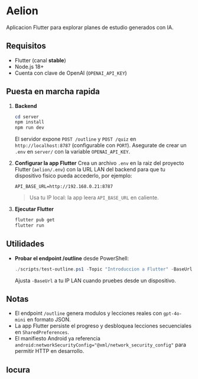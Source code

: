 ﻿# Aelion

Aplicacion Flutter para explorar planes de estudio generados con IA.

## Requisitos

- Flutter (canal **stable**)
- Node.js 18+
- Cuenta con clave de OpenAI (`OPENAI_API_KEY`)

## Puesta en marcha rapida

1. **Backend**
   ```powershell
   cd server
   npm install
   npm run dev
   ```
   El servidor expone `POST /outline` y `POST /quiz` en `http://localhost:8787` (configurable con `PORT`). Asegurate de crear un `.env` en `server/` con la variable `OPENAI_API_KEY`.

2. **Configurar la app Flutter**
   Crea un archivo `.env` en la raiz del proyecto Flutter (`aelion/.env`) con la URL LAN del backend para que tu dispositivo fisico pueda accederlo, por ejemplo:
   ```env
   API_BASE_URL=http://192.168.0.21:8787
   ```
   > Usa tu IP local: la app leera `API_BASE_URL` en caliente.

3. **Ejecutar Flutter**
   ```powershell
   flutter pub get
   flutter run
   ```

## Utilidades

- **Probar el endpoint /outline** desde PowerShell:
  ```powershell
  ./scripts/test-outline.ps1 -Topic "Introduccion a Flutter" -BaseUrl http://localhost:8787
  ```
  Ajusta `-BaseUrl` a tu IP LAN cuando pruebes desde un dispositivo.

## Notas

- El endpoint `/outline` genera modulos y lecciones reales con `gpt-4o-mini` en formato JSON.
- La app Flutter persiste el progreso y desbloquea lecciones secuenciales en `SharedPreferences`.
- El manifiesto Android ya referencia `android:networkSecurityConfig="@xml/network_security_config"` para permitir HTTP en desarrollo.

## locura